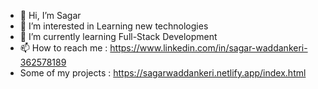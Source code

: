 - 👋 Hi, I’m Sagar
- 👀 I’m interested in Learning new technologies
- 🌱 I’m currently learning Full-Stack Development
- 📫 How to reach me : https://www.linkedin.com/in/sagar-waddankeri-362578189
- Some of my projects : https://sagarwaddankeri.netlify.app/index.html

<!---
Sagar06/Sagar06 is a ✨ special ✨ repository because its `README.md` (this file) appears on your GitHub profile.
You can click the Preview link to take a look at your changes.
--->
